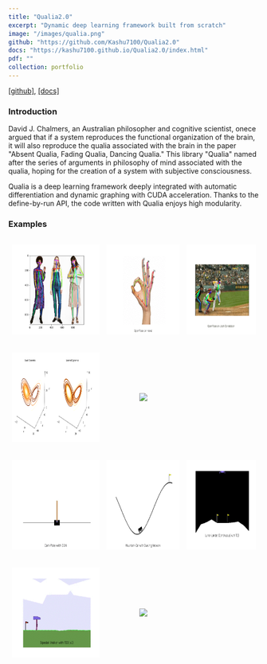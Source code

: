 ```yaml
---
title: "Qualia2.0"
excerpt: "Dynamic deep learning framework built from scratch"
image: "/images/qualia.png" 
github: "https://github.com/Kashu7100/Qualia2.0"
docs: "https://kashu7100.github.io/Qualia2.0/index.html"
pdf: ""
collection: portfolio
---
```

[[github]](https://github.com/Kashu7100/Qualia2.0), [[docs]](https://kashu7100.github.io/Qualia2.0/index.html)

### Introduction

David J. Chalmers, an Australian philosopher and cognitive scientist, onece argued that if a system reproduces the functional organization of the brain, it will also reproduce the qualia associated with the brain in the paper "Absent Qualia, Fading Qualia, Dancing Qualia." This library "Qualia" named after the series of arguments in philosophy of mind associated with the qualia, hoping for the creation of a system with subjective consciousness.

Qualia is a deep learning framework deeply integrated with automatic differentiation and dynamic graphing with CUDA acceleration. Thanks to the define-by-run API, the code written with Qualia enjoys high modularity.

### Examples

<table style="width:100%;border:0px;border-spacing:0px;border-collapse:separate;margin-right:auto;margin-left:auto;">
  <tbody>
    <tr>
      <td style="vertical-align:middle">
        <p align="center"><img src="/images/women_pose.png" height="180"/></p>
      </td>
      <td style="vertical-align:middle">
        <p align="center"><img src="/images/openpose_hand.gif" height="180"/></p>
      </td>
      <td style="vertical-align:middle">
        <p align="center"><img src="/images/baseball.gif" height="180"/></p>
      </td>
    </tr>
    <tr>
      <td style="vertical-align:middle">
        <p align="center"><img src="/images/lorenz_compare.png" height="180"/></p>
      </td>
      <td style="vertical-align:middle">
        <p align="center"><img src="/images/gan_mnist.gif" height="180"/></p>
      </td>
    </tr>
    <tr>
      <td style="vertical-align:middle">
        <p align="center"><img src="/images/cartpole_dqn.gif" height="180"/></p>
      </td>
      <td style="vertical-align:middle">
        <p align="center"><img src="/images/mountaincar_duelingnet.gif" height="180"/></p>
      </td>
      <td style="vertical-align:middle">
        <p align="center"><img src="/images/lunar_lander_cont_td3.gif" height="180"/></p>
      </td>
    </tr>
    <tr>
      <td style="vertical-align:middle">
        <p align="center"><img src="/images/bipedal_walker_td3.gif" height="180"/></p>
      </td>
      <td style="vertical-align:middle">
        <p align="center"><img src="/images/roboschool_walker2d_td3.gif" height="180"/></p>
      </td>
    </tr>
  </tbody>
</table>
